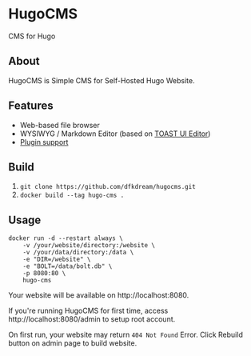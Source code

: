 # HugoCMS
CMS for Hugo
## About
HugoCMS is Simple CMS for Self-Hosted Hugo Website.
## Features
* Web-based file browser
* WYSIWYG / Markdown Editor (based on [TOAST UI Editor](https://github.com/nhn/tui.editor))
* [Plugin support](https://github.com/dfkdream/hugocms/tree/master/plugin)
## Build
1. `git clone https://github.com/dfkdream/hugocms.git`
2. `docker build --tag hugo-cms .`
## Usage
```shell script
docker run -d --restart always \
    -v /your/website/directory:/website \
    -v /your/data/directory:/data \
    -e "DIR=/website" \
    -e "BOLT=/data/bolt.db" \
    -p 8080:80 \
    hugo-cms
```
Your website will be available on http://localhost:8080.

If you're running HugoCMS for first time, access http://localhost:8080/admin to setup root account.

On first run, your website may return `404 Not Found` Error. Click Rebuild button on admin page to build website.
